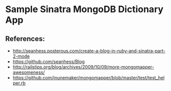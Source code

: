 # Sample Sinatra MongoDB Dictionary App

## References:

* http://seanhess.posterous.com/create-a-blog-in-ruby-and-sinatra-part-2-mode
* https://github.com/seanhess/Blog
* http://railstips.org/blog/archives/2009/10/09/more-mongomapper-awesomeness/
* https://github.com/jnunemaker/mongomapper/blob/master/test/test_helper.rb
